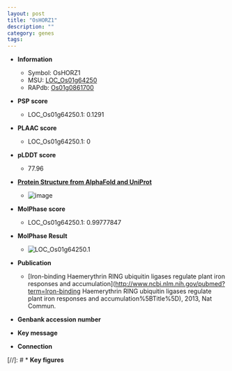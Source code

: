 ```yaml
---
layout: post
title: "OsHORZ1"
description: ""
category: genes
tags: 
---
```


* **Information**  
    + Symbol: OsHORZ1  
    + MSU: [LOC_Os01g64250](http://rice.plantbiology.msu.edu/cgi-bin/ORF_infopage.cgi?orf=LOC_Os01g64250)  
    + RAPdb: [Os01g0861700](http://rapdb.dna.affrc.go.jp/viewer/gbrowse_details/irgsp1?name=Os01g0861700)  

* **PSP score**  
    + LOC_Os01g64250.1: 0.1291 

* **PLAAC score**  
    + LOC_Os01g64250.1: 0 

* **pLDDT score**
    + 77.96

* **[Protein Structure from AlphaFold and UniProt](https://www.uniprot.org/uniprotkb/A2ZZT5/entry#structure)**
    + ![image](https://ricepsp.github.io/images/A/AF-A2ZZT5-F1.png)

* **MolPhase score**
    + LOC_Os01g64250.1: 0.99777847

* **MolPhase Result**
    + ![LOC_Os01g64250.1](https://304243504.github.io/Pictures/LOC_Os01g/LOC_Os01g64250.1.png)

* **Publication**  
    + [Iron-binding Haemerythrin RING ubiquitin ligases regulate plant iron responses and accumulation](http://www.ncbi.nlm.nih.gov/pubmed?term=Iron-binding Haemerythrin RING ubiquitin ligases regulate plant iron responses and accumulation%5BTitle%5D), 2013, Nat Commun.

* **Genbank accession number**  

* **Key message**  

* **Connection**  

[//]: # * **Key figures**  


